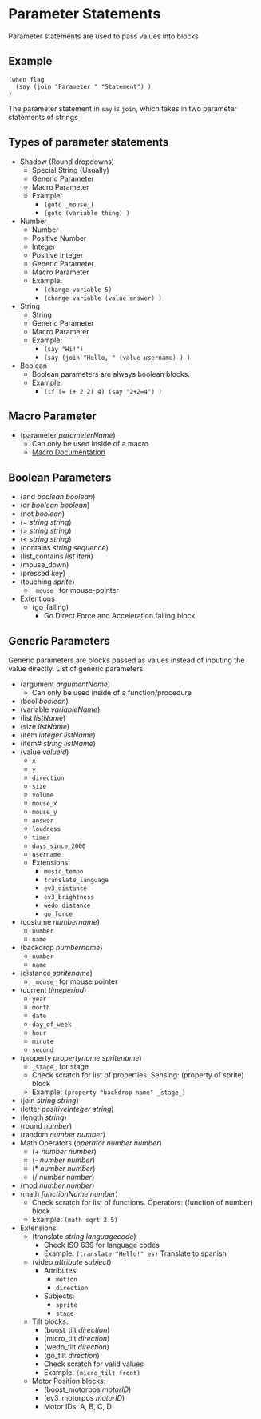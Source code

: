 # Parameter Statements
Parameter statements are used to pass values into blocks
## Example
```
(when flag
  (say (join "Parameter " "Statement") )
)
```
The parameter statement in `say` is `join`, which takes in two parameter statements of strings
## Types of parameter statements
* Shadow (Round dropdowns)
  - Special String (Usually)
  - Generic Parameter
  - Macro Parameter
  - Example:
    - `(goto _mouse_)`
    - `(goto (variable thing) )`
* Number
  - Number
  - Positive Number
  - Integer
  - Positive Integer
  - Generic Parameter
  - Macro Parameter
  - Example:
    - `(change variable 5)`
    - `(change variable (value answer) )`
* String
  - String
  - Generic Parameter
  - Macro Parameter
  - Example:
    - `(say "Hi!")`
    - `(say (join "Hello, " (value username) ) )`
* Boolean
  - Boolean parameters are always boolean blocks.
  - Example:
    - `(if (= (+ 2 2) 4) (say "2+2=4") )`
## Macro Parameter
* (parameter *parameterName*)
  - Can only be used inside of a macro
  - [Macro Documentation](TOP.md#macro-statements)
## Boolean Parameters
* (and *boolean* *boolean*)
* (or *boolean* *boolean*)
* (not *boolean*)
* (= *string* *string*)
* (> *string* *string*)
* (< *string* *string*)
* (contains *string* *sequence*)
* (list_contains *list* *item*)
* (mouse_down)
* (pressed *key*)
* (touching *sprite*)
  - `_mouse_` for mouse-pointer
* Extentions
  - (go_falling)
    - Go Direct Force and Acceleration falling block
## Generic Parameters
Generic parameters are blocks passed as values instead of inputing the value directly. List of generic parameters
* (argument *argumentName*)
  - Can only be used inside of a function/procedure
* (bool *boolean*)
* (variable *variableName*)
* (list *listName*)
* (size *listName*)
* (item *integer* *listName*)
* (item# *string* *listName*)
* (value *valueid*)
  - `x`
  - `y`
  - `direction`
  - `size`
  - `volume`
  - `mouse_x`
  - `mouse_y`
  - `answer`
  - `loudness`
  - `timer`
  - `days_since_2000`
  - `username`
  - Extensions:
    - `music_tempo`
    - `translate_language`
    - `ev3_distance`
    - `ev3_brightness`
    - `wedo_distance`
    - `go_force`
* (costume *numbername*)
  - `number`
  - `name`
* (backdrop *numbername*)
  - `number`
  - `name`
* (distance *spritename*)
  - `_mouse_` for mouse pointer
* (current *timeperiod*)
  - `year`
  - `month`
  - `date`
  - `day_of_week`
  - `hour`
  - `minute`
  - `second`
* (property *propertyname* *spritename*)
  - `_stage_` for stage
  - Check scratch for list of properties. Sensing: (property of sprite) block
  - Example: `(property "backdrop name" _stage_)`
* (join *string* *string*)
* (letter *positiveInteger* *string*)
* (length *string*)
* (round *number*)
* (random *number* *number*)
* Math Operators (*operator* *number* *number*)
  - (+ *number* *number*)
  - (- *number* *number*)
  - (* *number* *number*)
  - (/ *number* *number*)
* (mod *number* *number*)
* (math *functionName* *number*)
  - Check scratch for list of functions. Operators: (function of number) block
  - Example: `(math sqrt 2.5)`
* Extensions:
  - (translate *string* *languagecode*)
    - Check ISO 639 for language codes
    - Example: `(translate "Hello!" es)` Translate to spanish
  - (video *attribute* *subject*)
    - Attributes:
      - `motion`
      - `direction`
    - Subjects:
      - `sprite`
      - `stage`
  - Tilt blocks:
    - (boost_tilt *direction*)
    - (micro_tilt *direction*)
    - (wedo_tilt *direction*)
    - (go_tilt *direction*)
    - Check scratch for valid values
    - Example: `(micro_tilt front)`
  - Motor Position blocks:
    - (boost_motorpos *motorID*)
    - (ev3_motorpos *motorID*)
    - Motor IDs: A, B, C, D
